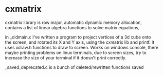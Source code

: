 # cxmatrix
cxmatrix library is row major,
automatic dynamic memory allocation,
contains a list of linear algebra functions to solve matrix equations,

in _oldmain.c I've written a program to project vertices of a 3d cube onto the screen, and rotated its X and Y axis, using the cxmatrix lib and printf. It uses xdraw.h functions to draw to screen. Works on windows console, there maybe printing problems on linux terminals, due to screen sizes, try to increase the size of your terminal if it doesn't print correctly.

_saved_deprecated.c is a bunch of deleted/rewritten functions saved
